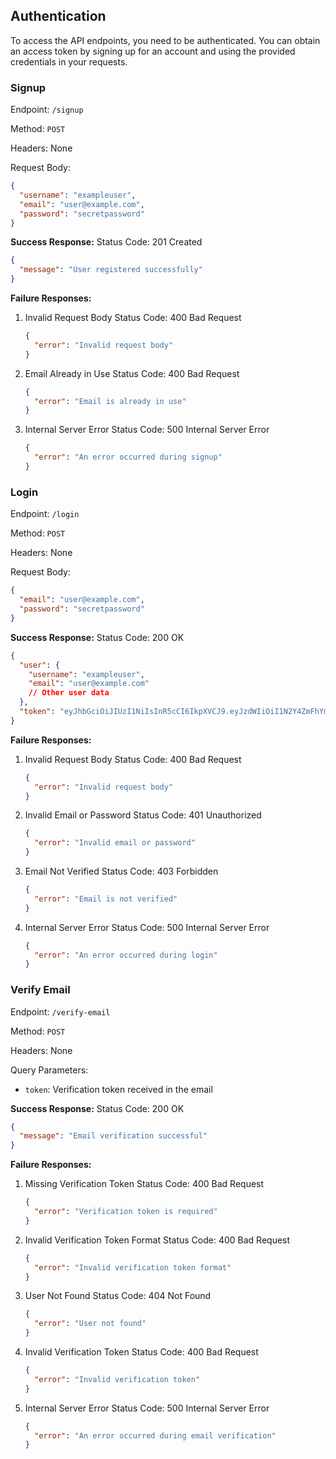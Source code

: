 ## Authentication

To access the API endpoints, you need to be authenticated. You can obtain an access token by signing up for an account and using the provided credentials in your requests.

### Signup

Endpoint: `/signup`

Method: `POST`

Headers: None

Request Body:

```json
{
  "username": "exampleuser",
  "email": "user@example.com",
  "password": "secretpassword"
}
```

**Success Response:**
Status Code: 201 Created

```json
{
  "message": "User registered successfully"
}
```

**Failure Responses:**

1. Invalid Request Body
   Status Code: 400 Bad Request

   ```json
   {
     "error": "Invalid request body"
   }
   ```

2. Email Already in Use
   Status Code: 400 Bad Request

   ```json
   {
     "error": "Email is already in use"
   }
   ```

3. Internal Server Error
   Status Code: 500 Internal Server Error
   ```json
   {
     "error": "An error occurred during signup"
   }
   ```

### Login

Endpoint: `/login`

Method: `POST`

Headers: None

Request Body:

```json
{
  "email": "user@example.com",
  "password": "secretpassword"
}
```

**Success Response:**
Status Code: 200 OK

```json
{
  "user": {
    "username": "exampleuser",
    "email": "user@example.com"
    // Other user data
  },
  "token": "eyJhbGciOiJIUzI1NiIsInR5cCI6IkpXVCJ9.eyJzdWIiOiI1N2Y4ZmFhYmIwMDRiMzI4ZjEwYmEwZTEiLCJpYXQiOjE2MzA4NTczNzAsImV4cCI6MTYzMDg1NzY3MH0.D6rN9Z_ZYXl4sZCRP9dEMnCmuwVUnKehN-MuCBm85_E"
}
```

**Failure Responses:**

1. Invalid Request Body
   Status Code: 400 Bad Request

   ```json
   {
     "error": "Invalid request body"
   }
   ```

2. Invalid Email or Password
   Status Code: 401 Unauthorized

   ```json
   {
     "error": "Invalid email or password"
   }
   ```

3. Email Not Verified
   Status Code: 403 Forbidden

   ```json
   {
     "error": "Email is not verified"
   }
   ```

4. Internal Server Error
   Status Code: 500 Internal Server Error
   ```json
   {
     "error": "An error occurred during login"
   }
   ```

### Verify Email

Endpoint: `/verify-email`

Method: `POST`

Headers: None

Query Parameters:

- `token`: Verification token received in the email

**Success Response:**
Status Code: 200 OK

```json
{
  "message": "Email verification successful"
}
```

**Failure Responses:**

1. Missing Verification Token
   Status Code: 400 Bad Request

   ```json
   {
     "error": "Verification token is required"
   }
   ```

2. Invalid Verification Token Format
   Status Code: 400 Bad Request

   ```json
   {
     "error": "Invalid verification token format"
   }
   ```

3. User Not Found
   Status Code: 404 Not Found

   ```json
   {
     "error": "User not found"
   }
   ```

4. Invalid Verification Token
   Status Code: 400 Bad Request

   ```json
   {
     "error": "Invalid verification token"
   }
   ```

5. Internal Server Error
   Status Code: 500 Internal Server Error
   ```json
   {
     "error": "An error occurred during email verification"
   }
   ```
